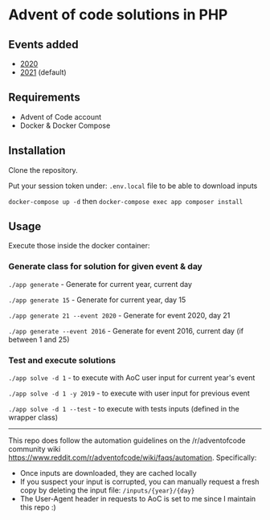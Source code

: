 # Advent of code solutions in PHP

## Events added

- [2020](https://adventofcode.com/2020)
- [2021](https://adventofcode.com/2021) (default)

## Requirements

- Advent of Code account
- Docker & Docker Compose

## Installation

Clone the repository.

Put your session token under: `.env.local` file to be able to download inputs

`docker-compose up -d` then `docker-compose exec app composer install`

## Usage

Execute those inside the docker container:

### Generate class for solution for given event & day
`./app generate` - Generate for current year, current day

`./app generate 15` - Generate for current year, day 15

`./app generate 21 --event 2020` - Generate for event 2020, day 21

`./app generate --event 2016` - Generate for event 2016, current day (if between 1 and 25)

### Test and execute solutions
`./app solve -d 1` - to execute with AoC user input for current year's event

`./app solve -d 1 -y 2019` - to execute with user input for previous event

`./app solve -d 1 --test` - to execute with tests inputs (defined in the wrapper class)

---

This repo does follow the automation guidelines on the /r/adventofcode community wiki https://www.reddit.com/r/adventofcode/wiki/faqs/automation. Specifically:

- Once inputs are downloaded, they are cached locally
- If you suspect your input is corrupted, you can manually request a fresh copy by deleting the input file: `/inputs/{year}/{day}`
- The User-Agent header in requests to AoC is set to me since I maintain this repo :)
